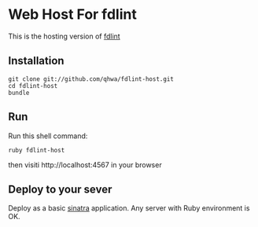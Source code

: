 # Web Host For fdlint

This is the hosting version of [fdlint](https://github.com/qhwa/fdev-xray)

## Installation

    git clone git://github.com/qhwa/fdlint-host.git
    cd fdlint-host
    bundle

## Run

Run this shell command:

    ruby fdlint-host

then visiti http://localhost:4567 in your browser

## Deploy to your sever

Deploy as a basic [sinatra](http://sinatrarb.com) application. Any server with Ruby environment is OK.
